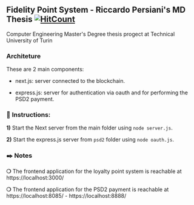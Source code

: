 ## Fidelity Point System - Riccardo Persiani's MD Thesis [![HitCount](http://hits.dwyl.io/riccardopersiani/fidelity-points-system-thesis.svg)](http://hits.dwyl.io/riccardopersiani/fidelity-points-system-thesis)

Computer Engineering Master's Degree thesis progect at Technical University of Turin

### Architeture

These are 2 main components:

* next.js: server connected to the blockchain.

* express.js: server for authentication via oauth and for performing the PSD2 payment.

### :page_with_curl: __Instructions__:

**1)** Start the Next server from the main folder using `node server.js`.

**2)** Start the express.js server from `psd2` folder using `node oauth.js`.

### :black_nib: Notes

**❍** The frontend application for the loyalty point system is reachable at https://localhost:3000/

**❍** The frontend application for the PSD2 payment is reachable at https://localhost:8085/ - https://localhost:8888/
